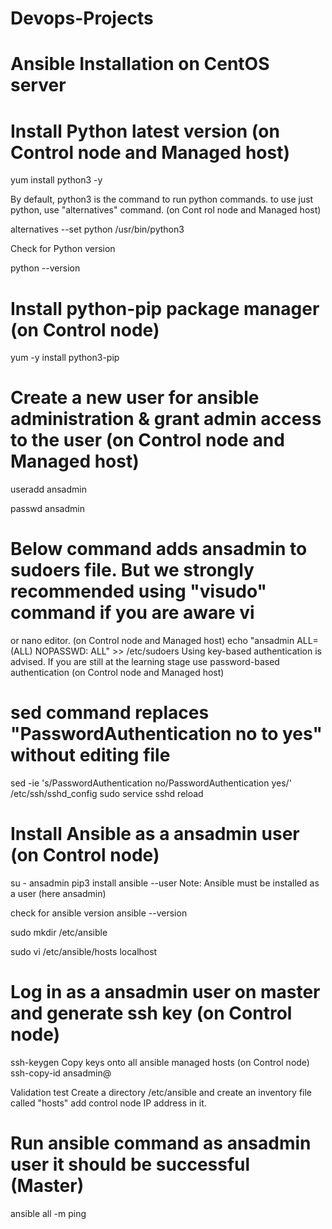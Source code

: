 # Devops-Projects

# Ansible Installation on CentOS server

# Install Python latest version (on Control node and Managed host)

yum install python3 -y

By default, python3 is the command to run python commands. to use just python, use "alternatives" command. (on Cont
rol node and Managed host)

alternatives --set python /usr/bin/python3

Check for Python version

python --version

# Install python-pip package manager (on Control node)

yum -y install python3-pip

# Create a new user for ansible administration & grant admin access to the user (on Control node and Managed host)
useradd ansadmin

passwd ansadmin

# Below command adds ansadmin to sudoers file. But we strongly recommended using "visudo" command if you are aware vi
 or nano editor. (on Control node and Managed host)
echo "ansadmin ALL=(ALL) NOPASSWD: ALL" >> /etc/sudoers
Using key-based authentication is advised. If you are still at the learning stage use password-based authentication
 (on Control node and Managed host)
 
# sed command replaces "PasswordAuthentication no to yes" without editing file 
 sed -ie 's/PasswordAuthentication no/PasswordAuthentication yes/' /etc/ssh/sshd_config
 sudo service sshd reload
# Install Ansible as a ansadmin user (on Control node)

su - ansadmin
pip3 install ansible --user
Note: Ansible must be installed as a user (here ansadmin)

check for ansible version
ansible --version

sudo mkdir /etc/ansible

sudo vi /etc/ansible/hosts
localhost

# Log in as a ansadmin user on master and generate ssh key (on Control node)
ssh-keygen
Copy keys onto all ansible managed hosts (on Control node)
ssh-copy-id ansadmin@<target-server>
  
Validation test
Create a directory /etc/ansible and create an inventory file called "hosts" add control node IP address in it.

# Run ansible command as ansadmin user it should be successful (Master)
ansible all -m ping
